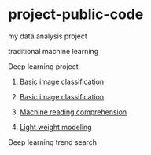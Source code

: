 # project-public-code

my data analysis project

traditional machine learning

Deep learning project

1) [Basic image classification](https://github.com/yundaehyuck/project-public-code/tree/master/Basic%20Image%20Classification "Basic image classification")

2) [Basic image classification](https://github.com/yundaehyuck/project-public-code/tree/master/Basic%20Image%20Classification "Basic image classification")

3) [Machine reading comprehension](https://github.com/yundaehyuck/project-public-code/tree/master/Machine%20Reading%20Comprehension "Machine reading comprehension")

4) [Light weight modeling](https://github.com/yundaehyuck/project-public-code/tree/master/Light%20Weight%20Modeling "Light weight modeling")

Deep learning trend search
